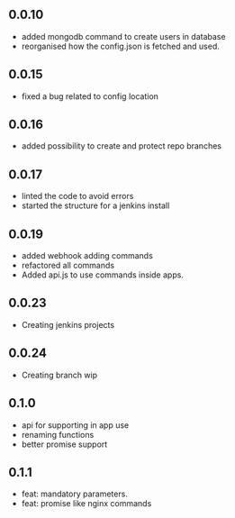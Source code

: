 ## 0.0.10
- added mongodb command to create users in database
- reorganised how the config.json is fetched and used.

## 0.0.15
- fixed a bug related to config location


## 0.0.16
- added possibility to create and protect repo branches


## 0.0.17
- linted the code to avoid errors
- started the structure for a jenkins install


## 0.0.19
- added webhook adding commands
- refactored all commands
- Added api.js to use commands inside apps.


## 0.0.23
- Creating jenkins projects

## 0.0.24
- Creating branch wip


## 0.1.0
- api for supporting in app use
- renaming functions
- better promise support

## 0.1.1
- feat: mandatory parameters.
- feat: promise like nginx commands
